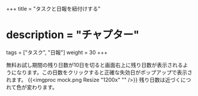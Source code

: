 +++
title = "タスクと日報を紐付けする"
# description = "チャプター"
tags = ["タスク", "日報"]
weight = 30
+++


無料お試し期間の残り日数が10日を切ると画面右上に残り日数が表示されるようになります。この日数をクリックすると正確な失効日がポップアップで表示されます。
{{<imgproc mock.png Resize "1200x" "" />}}
残り日数は近づくにつれて色が変わります。
